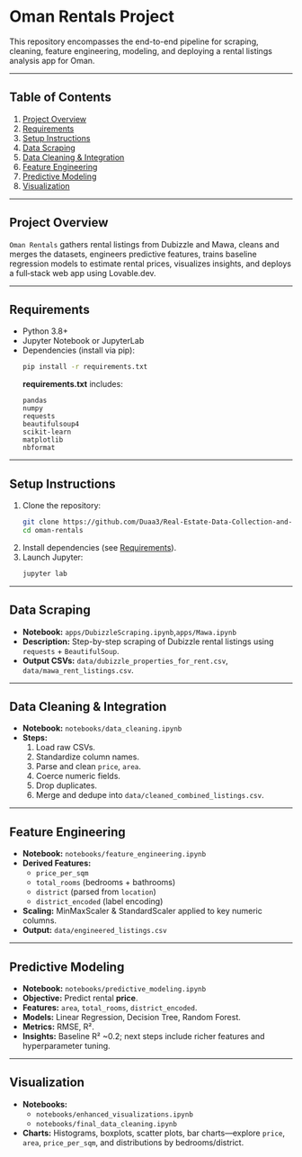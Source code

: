 # Oman Rentals Project

This repository encompasses the end-to-end pipeline for scraping, cleaning, feature engineering, modeling, and deploying a rental listings analysis app for Oman.

---

## Table of Contents

1. [Project Overview](#project-overview)
2. [Requirements](#requirements)
3. [Setup Instructions](#setup-instructions)
4. [Data Scraping](#data-scraping)
5. [Data Cleaning & Integration](#data-cleaning--integration)
6. [Feature Engineering](#feature-engineering)
7. [Predictive Modeling](#predictive-modeling)
8. [Visualization](#visualization)
---

## Project Overview

`Oman Rentals` gathers rental listings from Dubizzle and Mawa, cleans and merges the datasets, engineers predictive features, trains baseline regression models to estimate rental prices, visualizes insights, and deploys a full‑stack web app using Lovable.dev.

---


## Requirements

- Python 3.8+  
- Jupyter Notebook or JupyterLab  
- Dependencies (install via pip):  
  ```bash
  pip install -r requirements.txt
  ```
  **requirements.txt** includes:
  ```text
  pandas
  numpy
  requests
  beautifulsoup4
  scikit-learn
  matplotlib
  nbformat
  ```

---

## Setup Instructions

1. Clone the repository:  
   ```bash
   git clone https://github.com/Duaa3/Real-Estate-Data-Collection-and-Cleaning-Project.git
   cd oman-rentals
   ```
2. Install dependencies (see [Requirements](#requirements)).  
3. Launch Jupyter:  
   ```bash
   jupyter lab
   ```

---

## Data Scraping

- **Notebook:** `apps/DubizzleScraping.ipynb`,`apps/Mawa.ipynb` 
- **Description:** Step-by-step scraping of Dubizzle rental listings using `requests` + `BeautifulSoup`.  
- **Output CSVs:** `data/dubizzle_properties_for_rent.csv`, `data/mawa_rent_listings.csv`.

---

## Data Cleaning & Integration

- **Notebook:** `notebooks/data_cleaning.ipynb`  
- **Steps:**
  1. Load raw CSVs.  
  2. Standardize column names.  
  3. Parse and clean `price`, `area`.  
  4. Coerce numeric fields.  
  5. Drop duplicates.  
  6. Merge and dedupe into `data/cleaned_combined_listings.csv`.

---

## Feature Engineering

- **Notebook:** `notebooks/feature_engineering.ipynb`  
- **Derived Features:**  
  - `price_per_sqm`  
  - `total_rooms` (bedrooms + bathrooms)  
  - `district` (parsed from `location`)  
  - `district_encoded` (label encoding)  
- **Scaling:** MinMaxScaler & StandardScaler applied to key numeric columns.  
- **Output:** `data/engineered_listings.csv`

---

## Predictive Modeling

- **Notebook:** `notebooks/predictive_modeling.ipynb`  
- **Objective:** Predict rental **price**.  
- **Features:** `area`, `total_rooms`, `district_encoded`.  
- **Models:** Linear Regression, Decision Tree, Random Forest.  
- **Metrics:** RMSE, R².  
- **Insights:** Baseline R² ~0.2; next steps include richer features and hyperparameter tuning.

---

## Visualization

- **Notebooks:**
  - `notebooks/enhanced_visualizations.ipynb`  
  - `notebooks/final_data_cleaning.ipynb`  
- **Charts:** Histograms, boxplots, scatter plots, bar charts—explore `price`, `area`, `price_per_sqm`, and distributions by bedrooms/district.




